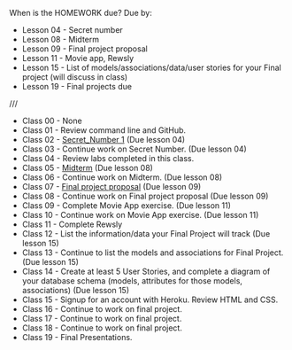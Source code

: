 When is the HOMEWORK due?
Due by:
* Lesson 04 - Secret number
* Lesson 08 - Midterm
* Lesson 09 - Final project proposal
* Lesson 11 - Movie app, Rewsly
* Lesson 15 - List of models/associations/data/user stories for your Final project (will discuss in class)
* Lesson 19 - Final projects due


///
* Class 00 - None
* Class 01 - Review command line and GitHub.
* Class 02 - [Secret_Number 1](homework/HW_01.rb) (Due lesson 04)
* Class 03 - Continue work on Secret Number. (Due lesson 04)
* Class 04 - Review labs completed in this class.
* Class 05 - [Midterm](homework/midterm.rb) (Due lesson 08)
* Class 06 - Continue work on Midterm. (Due lesson 08)
* Class 07 - [Final project proposal](homework/README.md) (Due lesson 09)
* Class 08 - Continue work on Final project proposal (Due lesson 09)
* Class 09 - Complete Movie App exercise. (Due lesson 11)
* Class 10 - Continue work on Movie App exercise. (Due lesson 11)
* Class 11 - Complete Rewsly
* Class 12 - List the information/data your Final Project will track (Due lesson 15)
* Class 13 - Continue to list the models and associations for Final Project. (Due lesson 15)
* Class 14 - Create at least 5 User Stories, and complete a diagram of your database schema (models, attributes for those models, associations) (Due lesson 15)
* Class 15 - Signup for an account with Heroku. Review HTML and CSS.
* Class 16 - Continue to work on final project.
* Class 17 - Continue to work on final project.
* Class 18 - Continue to work on final project.
* Class 19 - Final Presentations.
